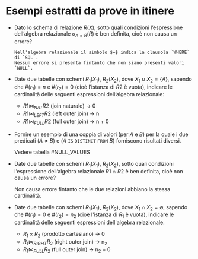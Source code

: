 # Esempi estratti da prove in itinere
- Dato lo schema di relazione $R(X)$, sotto quali condizioni l’espressione dell’algebra relazionale  $\sigma_{A=B}(R)$ è ben definita, cioè non causa un errore?
  
	  Nell'algebra relazionale il simbolo $=$ indica la clausola `WHERE` di `SQL`.
	  Nessun errore si presenta fintanto che non siano presenti valori `NULL`.

- Date due tabelle con schemi $R_1(X_1)$, $R_2(X_2)$, dove $X_1 \cup X_2 = \{A\}$, sapendo che $\#(r_1) = n$ e $\#(r_2) = 0$ (cioè l’istanza di $R2$ è vuota), indicare le cardinalità delle seguenti espressioni dell’algebra relazionale:  
	- $R1 \bowtie_{NAT} R2$ (join naturale)     -> 0
	- $R1 \bowtie_{LEFT} R2$ (left outer join)  -> n
	- $R1 \bowtie_{FULL} R2$ (full outer join)  -> n + 0

- Fornire un esempio di una coppia di valori (per $A$ e $B$) per la quale i due predicati ($A \neq B)$ e $(A\ \mathtt{IS\ DISTINCT\ FROM}\ B)$ forniscono risultati diversi.
	
	Vedere tabella #NULL_VALUES 

- Date due tabelle con schemi $R_1(X_1)$, $R_2(X_2)$, sotto quali condizioni l’espressione dell’algebra relazionale $R1 \cap R2$ è ben definita, cioè non causa un errore?

	Non causa errore fintanto che le due relazioni abbiano la stessa cardinalità.

- Date due tabelle con schemi $R_1(X_1)$, $R_2(X_2)$, dove $X_1 \cap X_2 = \emptyset$, sapendo che $\#(r_1)=0$ e $\#(r_2)=n_2$ (cioè l'istanza di $R_1$ è vuota), indicare le cardinalità delle seguenti espressioni dell'algebra relazionale:
	- $R_1 \times R_2$ (prodotto cartesiano)     -> 0
	- $R_1 \bowtie_{RIGHT} R_2$ (right outer join)  -> n<sub>2</sub>
	- $R_1 \bowtie_{FULL} R_2$ (full outer join)       -> n<sub>2</sub> + 0
